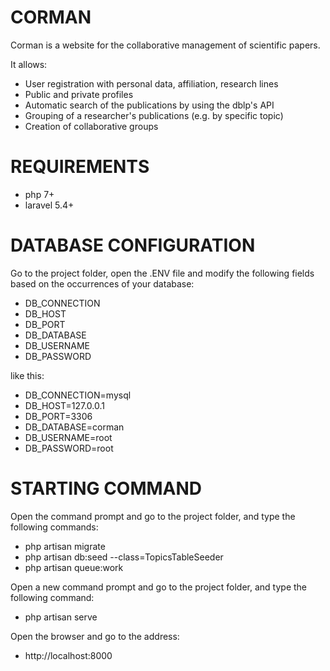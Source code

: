 
# CORMAN
Corman is a website for the collaborative management of scientific papers.

It allows:
* User registration with personal data, affiliation, research lines
* Public and private profiles
* Automatic search of the publications by using the dblp's API
* Grouping of a researcher's publications (e.g. by specific topic)
* Creation of collaborative groups

# REQUIREMENTS
* php 7+
* laravel 5.4+

# DATABASE CONFIGURATION
Go to the project folder, open the .ENV file and modify the following fields based on the occurrences of your database:
* DB_CONNECTION 
* DB_HOST
* DB_PORT
* DB_DATABASE 
* DB_USERNAME
* DB_PASSWORD

like this:
* DB_CONNECTION=mysql
* DB_HOST=127.0.0.1
* DB_PORT=3306
* DB_DATABASE=corman
* DB_USERNAME=root
* DB_PASSWORD=root

# STARTING COMMAND
Open the command prompt and go to the project folder, and type the following commands:
* php artisan migrate
* php artisan db:seed --class=TopicsTableSeeder
* php artisan queue:work

Open a new command prompt and go to the project folder, and type the following command:
* php artisan serve

Open the browser and go to the address:
* http://localhost:8000
